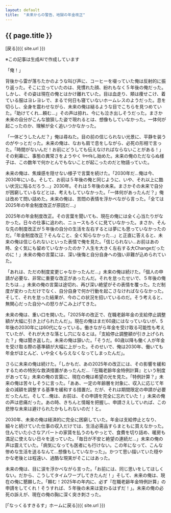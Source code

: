 ```yaml
--- 
layout: default
title:  "未来からの警告、地獄の年金改正"
---
```


## {{ page.title }}

 [戻る]({{ site.url }}) 

※この記事は生成AIで作成しています

「俺！」

背後から雷が落ちたかのような叫び声に、コーヒーを啜っていた俺は反射的に振り返った。そこに立っていたのは、見慣れた顔、紛れもなく５年後の俺だった。しかし、その姿は現在の俺とはかけ離れていた。目は血走り、頬は痩せこけ、着ている服はヨレヨレで、まるで何日も寝ていないホームレスのようだった。息を切らし、全身を震わせながら、未来の俺は縋るような目でこちらを見つめていた。「助けてくれ…頼む…」その声は掠れ、今にも泣き出しそうだった。まさか未来の自分がこんな狼狽した姿で現れるとは、想像もしていなかった。一体何が起こったのか、理解が全く追いつかなかった。

「一体どうしたんだ？」俺は尋ねた。目の前の信じられない光景に、平静を装うのがやっとだった。未来の俺は、なおも肩で息をしながら、必死の形相で言った。「時間がないんだ！お前にどうしても伝えなければならないことがある！」その剣幕に、事態の異常さをようやく উপলব্ধিし始めた。未来の俺のただならぬ様子は、この数年で何かとんでもないことが起こったのだと物語っていた。

未来の俺は、焦燥感を隠せない様子で言葉を続けた。「2030年だ…俺は今、2030年にいる。そして、お前は５年後の俺と同じように、いや、それ以上に酷い状況に陥るだろう…」2030年。それは５年後の未来。まさかその未来で自分が困窮しているなどとは、考えもしていなかった。「一体何があったんだ？」俺は改めて問い詰めた。未来の俺は、苦悶の表情を浮かべながら言った。「全ては2025年の年金制度改正が原因だ…」

2025年の年金制度改正。その言葉を聞いても、現在の俺には全く心当たりがなかった。日々の仕事に追われ、ニュースもろくに見ていなかった。まさか、そんな先の制度改正が５年後の自分の生活を左右するとは夢にも思っていなかったのだ。「年金制度改正？そんなこと、全く知らなかった…」と正直に答えると、未来の俺は信じられないといった表情で俺を見た。「信じられない…お前はあの時、全く気にも留めていなかったのか？人生を大きく左右する大Changeだったのに！」未来の俺の言葉には、深い後悔と自分自身への強い非難が込められていた。

「あれは、ただの制度変更じゃなかったんだ…」未来の俺は続けた。「個人の申請が必要な、非常に重要な改正があったんだ。それを怠ったせいで、５年後の俺たちは…」未来の俺の言葉は途切れ、再び深い絶望がその表情を覆った。ただ制度が変わっただけでなく、自分自身で何か行動を起こさなければならなかった。そして、それを怠った結果が、今のこの状況を招いているのだ。そう考えると、無関心だった自分への怒りがこみ上げてきた。

未来の俺は、重い口を開いた。「2025年の改正で、在職老齢年金の支給停止調整額が大幅に引き上げられたんだ」。現在の俺はまだ60歳にはなっていないが、5年後の2030年には60代になっている。働きながら年金を受け取る可能性も考えていたが、それが大きな落とし穴になるとは。「支給停止調整額が引き上げられた？」俺は聞き返した。未来の俺は頷いた。「そうだ。60歳以降も働く人が年金を受け取る際の基準額が大幅に上がった。そのせいで、俺は2030年、働いても年金がほとんど、いや全くもらえなくなってしまったんだ」。   

さらに未来の俺は続けた。「しかもだ、あの2025年の改正には、その影響を緩和するための特別な救済措置があったんだ…『在職老齢年金特例計算』という制度があってな」未来の俺の言葉に、現在の俺は希望の光を見た。「特例計算？」未来の俺は苦々しそうに言った。「ああ、一定の年齢層を対象に、収入に応じて年金の減額を調整する基準を緩和する措置だ。だが、それは期間限定の申請が必要だったんだ。そして…俺は、お前は、その申請を完全に忘れていた！」未来の俺の声は悲痛だった。あの時、きちんと情報を把握し、申請さえしていれば、この悲惨な未来は避けられたかもしれないのだ！と。

2030年、未来の俺は経済的に完全に困窮していた。年金は支給停止となり、細々と続けていた仕事の収入だけでは、生活必需品すらまともに買えなかった。住んでいた小さなアパートの家賃を払うのもやっとで、食費を切り詰め、暖房も満足に使えない日々を送っていた。「毎日が不安と絶望の連続だ…」未来の俺の声は震えていた。「病気になっても医者にも行けない。この年になって、こんな惨めな生活を送るなんて…想像もしていなかった」。かつて思い描いていた穏やかな老後とは程遠い、過酷な現実がそこにはあった。 

未来の俺は、目に涙を浮かべながら言った。「お前には、同じ思いをしてほしくない。だから、こうしてタイムワープしてきたんだ！」そして、未来の俺は、現在の俺に懇願した。「頼む！2025年の年内に、必ず『在職老齢年金特例計算』の申請をしてくれ！そうすれば、５年後の未来は変わるはずだ！」。未来の俺の必死の訴えが、現在の俺の胸に深く突き刺さった。   

 [「なっくるすきるす」ホームに戻る]({{ site.url }})
